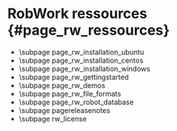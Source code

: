 RobWork ressources  	{#page_rw_ressources}
===================

- \subpage page_rw_installation_ubuntu
- \subpage page_rw_installation_centos
- \subpage page_rw_installation_windows
- \subpage page_rw_gettingstarted
- \subpage page_rw_demos
- \subpage page_rw_file_formats
- \subpage page_rw_robot_database
- \subpage pagereleasenotes
- \subpage rw_license